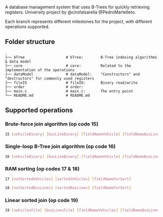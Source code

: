 A database management system that uses B-Trees for quickly retrieving registers. University project by @cirofalsarella @PedroMartelleto.

Each branch represents different milestones for the project, with different operations supported.

## Folder structure
    .
    ├── bTree                   # bTree:        B-Tree indexing algorithms & data model
    ├── core                    # core:         Related to the implementation of the operations
    ├── dataModel               # dataModel:    "Constructors" and "destructors" for commonly used registers
    ├── fileIO                  # fileIO:       Binary read/write
    ├── order                   # order:     
    ├── main.c                  # main.c:       The entry point
    └── README.md               # README.md

## Supported operations

### Brute-force join algorithm (op code 15)
```bash
15 [vehicleBinary] [busLineBinary] [fieldNameVehicle] [fieldNameBusLine]
``` 

### Single-loop B-Tree join algorithm (op code 16)
```bash
16 [vehicleBinary] [busLineBinary] [fieldNameVehicle] [fieldNameBusLine] [busLineIndex]
``` 

### RAM sorting (op codes 17 & 18)
```bash
17 [notSortedVehicles] [sortedVehicles] [fieldNameForSort]
``` 

```bash
18 [notSortedBusLines] [sortedBusLines] [fieldNameForSort]
``` 

### Linear sorted join (op code 19)
```bash
19 [vehiclesFile] [busLinesFile] [fieldNameVehicles] [fieldNameBusLines] 
``` 
